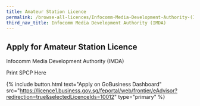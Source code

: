 ```yaml
---
title: Amateur Station Licence
permalink: /browse-all-licences/Infocomm-Media-Development-Authority-(IMDA)/Amateur-Station-Licence
third_nav_title: Infocomm Media Development Authority (IMDA)
---
```


## Apply for Amateur Station Licence

Infocomm Media Development Authority (IMDA)

Print SPCP Here

{% include button.html text="Apply on GoBusiness Dashboard" src="https://licence1.business.gov.sg/feportal/web/frontier/eAdvisor?redirection=true&selectedLicenceIds=10012" type="primary" %}
